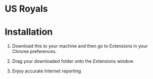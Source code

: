 # US Royals

# Installation

1. Download this to your machine and then go to Extensions in your Chrome preferences.

2. Drag your downloaded folder onto the Extensions window.

3. Enjoy accurate Internet reporting
